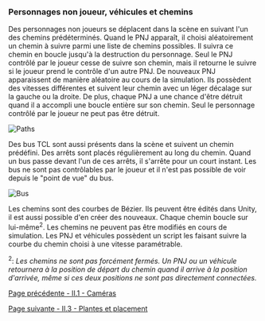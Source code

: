 ### Personnages non joueur, véhicules et chemins

Des personnages non joueurs se déplacent dans la scène en suivant l'un des chemins prédéterminés. Quand le PNJ apparaît, il choisi aléatoirement un chemin à suivre parmi une liste de chemins possibles. Il suivra ce chemin en boucle jusqu'à la destruction du personnage. Seul le PNJ contrôlé par le joueur cesse de suivre son chemin, mais il retourne le suivre si le joueur prend le contrôle d'un autre PNJ.
De nouveaux PNJ apparaissent de manière aléatoire au cours de la simulation. Ils possèdent des vitesses différentes et suivent leur chemin avec un léger décalage sur la gauche ou la droite. De plus, chaque PNJ a une chance d'être détruit quand il a accompli une boucle entière sur son chemin. Seul le personnage contrôlé par le joueur ne peut pas être détruit.

![Paths](https://github.com/VCityTeam/DatAgora/blob/master/Pictures/Img_LabXP_20/Paths.PNG)

Des bus TCL sont aussi présents dans la scène et suivent un chemin prédéfini. Des arrêts sont placés régulièrement au long du chemin. Quand un bus passe devant l'un de ces arrêts, il s'arrête pour un court instant. Les bus ne sont pas contrôlables par le joueur et il n'est pas possible de voir depuis le "point de vue" du bus.

![Bus](https://github.com/VCityTeam/DatAgora/blob/master/Pictures/Img_LabXP_20/Bus.png)

Les chemins sont des courbes de Bézier. Ils peuvent être édités dans Unity, il est aussi possible d'en créer des nouveaux. Chaque chemin boucle sur lui-même<sup>2</sup>. Les chemins ne peuvent pas être modifiés en cours de simulation. Les PNJ et véhicules possèdent un script les faisant suivre la courbe du chemin choisi à une vitesse paramétrable.  

<sup>2</sup>: _Les chemins ne sont pas forcément fermés. Un PNJ ou un véhicule retournera à la position de départ du chemin quand il arrive à la position d'arrivée, même si ces deux positions ne sont pas directement connectées._

[Page précédente - II.1 - Caméras](LabXP_20_Cameras)

[Page suivante - II.3 - Plantes et placement](LabXP_20_Plantes)